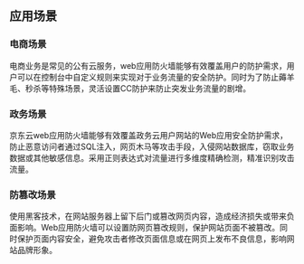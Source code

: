 ## 应用场景

### 电商场景

电商业务是常见的公有云服务，web应用防火墙能够有效覆盖用户的防护需求，用户可以在控制台中自定义规则来实现对于业务流量的安全防护。同时为了防止薅羊毛、秒杀等特殊场景，灵活设置CC防护来防止突发业务流量的剧增。

### 政务场景

京东云web应用防火墙能够有效覆盖政务云用户网站的Web应用安全防护需求，防止恶意访问者通过SQL注入，网页木马等攻击手段，入侵网站数据库，窃取业务数据或其他敏感信息。采用正则表达式对流量进行多维度精确检测，精准识别攻击流量。

### 防篡改场景

使用黑客技术，在网站服务器上留下后门或篡改网页内容，造成经济损失或带来负面影响。Web应用防火墙可以设置防网页篡改规则，保护网站页面不被篡改。同时保护页面内容安全，避免攻击者修改页面信息或在网页上发布不良信息，影响网站品牌形象。

 

 